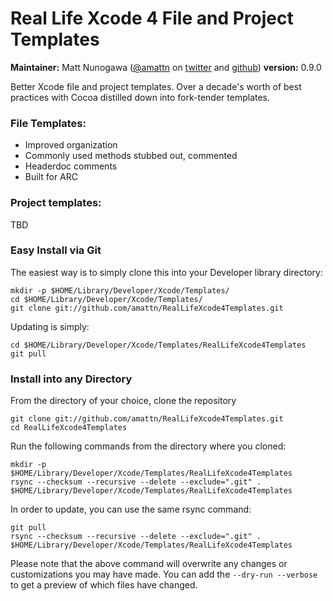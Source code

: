 # Real Life Xcode 4 File and Project Templates

**Maintainer:** Matt Nunogawa ([@amattn](http://twitter.com/amattn) on [twitter][] and [github][])
**version:** 0.9.0

[twitter]: http://twitter.com/amattn
[github]: https://github.com/amattn

Better Xcode file and project templates.  Over a decade's worth of best practices with Cocoa distilled down into fork-tender templates.

### File Templates:

- Improved organization
- Commonly used methods stubbed out, commented
- Headerdoc comments
- Built for ARC

### Project templates:

TBD

### Easy Install via Git

The easiest way is to simply clone this into your Developer library directory:

    mkdir -p $HOME/Library/Developer/Xcode/Templates/
    cd $HOME/Library/Developer/Xcode/Templates/
    git clone git://github.com/amattn/RealLifeXcode4Templates.git

Updating is simply:

    cd $HOME/Library/Developer/Xcode/Templates/RealLifeXcode4Templates
    git pull

### Install into any Directory

From the directory of your choice, clone the repository

    git clone git://github.com/amattn/RealLifeXcode4Templates.git
    cd RealLifeXcode4Templates

Run the following commands from the directory where you cloned:

    mkdir -p $HOME/Library/Developer/Xcode/Templates/RealLifeXcode4Templates
    rsync --checksum --recursive --delete --exclude=".git" . $HOME/Library/Developer/Xcode/Templates/RealLifeXcode4Templates
    
In order to update, you can use the same rsync command:

    git pull
    rsync --checksum --recursive --delete --exclude=".git" . $HOME/Library/Developer/Xcode/Templates/RealLifeXcode4Templates 

Please note that the above command will overwrite any changes or customizations you may have made.  You can add the `--dry-run --verbose` to get a preview of which files have changed.
